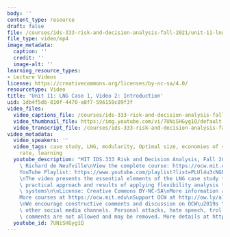 ```yaml
---
body: ''
content_type: resource
draft: false
file: /courses/ids-333-risk-and-decision-analysis-fall-2021/unit-11-lng-case-video-2_360p_16_9.mp4
file_type: video/mp4
image_metadata:
  caption: ''
  credit: ''
  image-alt: ''
learning_resource_types:
- Lecture Videos
license: https://creativecommons.org/licenses/by-nc-sa/4.0/
resourcetype: Video
title: 'Unit 11: LNG Case 1, Video 2: Introduction'
uid: 1db4f5d6-810f-4470-a8f7-596158c89f3f
video_files:
  video_captions_file: /courses/ids-333-risk-and-decision-analysis-fall-2021/1FlS_pEWtM4mjh-XGzsHrbQvt-iF98UAz_transcript.webvtt
  video_thumbnail_file: https://img.youtube.com/vi/7UNiSHGyg1Q/default.jpg
  video_transcript_file: /courses/ids-333-risk-and-decision-analysis-fall-2021/1FlS_pEWtM4mjh-XGzsHrbQvt-iF98UAz_transcript.pdf
video_metadata:
  video_speakers: ''
  video_tags: case study, LNG, modularity, Optimal size, economies of scale, discount
    rate, learning
  youtube_description: "MIT IDS.333 Risk and Decision Analysis, Fall 2021\nInstructor:\
    \ Richard de Neufville\nView the complete course: https://ocw.mit.edu/courses/ids-333-risk-and-decision-analysis-fall-2021/\n\
    YouTube Playlist: https://www.youtube.com/playlist?list=PLUl4u3cNGP62jwhTqp8_1kwrkDkxZhpQC\n\
    \nThe video presents the essential elements of the LNG case study that illustrates\
    \ practical approach and results of applying flexibility analysis to engineering\
    \ systems\n\nLicense: Creative Commons BY-NC-SA\nMore information at https://ocw.mit.edu/terms\n\
    More courses at https://ocw.mit.edu\nSupport OCW at http://ow.ly/a1If50zVRlQ\n\
    \nWe encourage constructive comments and discussion on OCW\u2019s YouTube and\
    \ other social media channels. Personal attacks, hate speech, trolling, and inappropriate\
    \ comments are not allowed and may be removed. More details at https://ocw.mit.edu/comments."
  youtube_id: 7UNiSHGyg1Q
---
```

